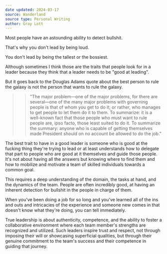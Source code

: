 ```yaml
---
date updated: 2024-03-17
source: Wanderland
source type: Personal Writing
author: Gray Lott
---
```

Most people have an astounding ability to detect bullshit.

That's why you don't lead by being loud.

You don't lead by being the tallest or the bossiest.

Although sometimes I think those are the traits that people look for in a leader because they think that a leader needs to be "good at leading".

But it goes back to the Douglas Adams quote about the best person to rule the galaxy is not the person that wants to rule the galaxy.

>>"The major problem—one of the major problems, for there are several—one of the many major problems with governing people is that of whom you get to do it; or rather, who manages to get people to let them do it to them. To summarize: it is a well-known fact that those people who must want to rule people are, ipso facto, those least suited to do it. To summarize the summary: anyone who is capable of getting themselves made President should on no account be allowed to do the job."

The best trait to have in a good leader is someone who is good at the fucking thing they're trying to lead or at least understands how to delegate that part to people who are good at it themselves and guide those people. It's not about having all the answers but knowing where to find them and how to mobilize and motivate a team of skilled individuals towards a common goal.

This requires a deep understanding of the domain, the tasks at hand, and the dynamics of the team. People are often incredibly good, at having an inherent detection for bullshit in the people in charge of them.

When you've been doing a job for so long and you've learned all of the ins and outs and intricacies of the experience and someone new comes in that doesn't know what they're doing, you can tell immediately.

True leadership is about authenticity, competence, and the ability to foster a collaborative environment where each team member's strengths are recognized and utilized. Such leaders inspire trust and respect, not through imposing their will or showcasing superficial qualities, but through their genuine commitment to the team's success and their competence in guiding that journey.